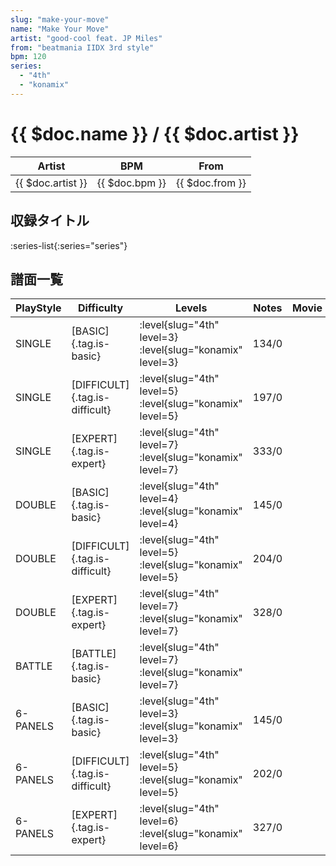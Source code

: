 ```yaml
---
slug: "make-your-move"
name: "Make Your Move"
artist: "good-cool feat. JP Miles"
from: "beatmania IIDX 3rd style"
bpm: 120
series:
  - "4th"
  - "konamix"
---
```


# {{ $doc.name }} / {{ $doc.artist }}

|Artist|BPM|From|
|------|---|----|
|{{ $doc.artist }}|{{ $doc.bpm }}|{{ $doc.from }}|

## 収録タイトル

:series-list{:series="series"}

## 譜面一覧

|PlayStyle|Difficulty|Levels|Notes|Movie|
|---------|----------|------|-----|-----|
|SINGLE|[BASIC]{.tag.is-basic}|:level{slug="4th" level=3} :level{slug="konamix" level=3}|134/0||
|SINGLE|[DIFFICULT]{.tag.is-difficult}|:level{slug="4th" level=5} :level{slug="konamix" level=5}|197/0||
|SINGLE|[EXPERT]{.tag.is-expert}|:level{slug="4th" level=7} :level{slug="konamix" level=7}|333/0||
|DOUBLE|[BASIC]{.tag.is-basic}|:level{slug="4th" level=4} :level{slug="konamix" level=4}|145/0||
|DOUBLE|[DIFFICULT]{.tag.is-difficult}|:level{slug="4th" level=5} :level{slug="konamix" level=5}|204/0||
|DOUBLE|[EXPERT]{.tag.is-expert}|:level{slug="4th" level=7} :level{slug="konamix" level=7}|328/0||
|BATTLE|[BATTLE]{.tag.is-basic}|:level{slug="4th" level=7} :level{slug="konamix" level=7}|||
|6-PANELS|[BASIC]{.tag.is-basic}|:level{slug="4th" level=3} :level{slug="konamix" level=3}|145/0||
|6-PANELS|[DIFFICULT]{.tag.is-difficult}|:level{slug="4th" level=5} :level{slug="konamix" level=5}|202/0||
|6-PANELS|[EXPERT]{.tag.is-expert}|:level{slug="4th" level=6} :level{slug="konamix" level=6}|327/0||
